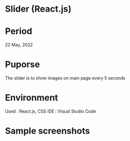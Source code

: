 # Slider (React.js)

# Period
22 May, 2022

# Puporse
The slider is to show images on main page every 5 seconds

# Environment
Used : React.js, CSS
IDE : Visual Studio Code

# Sample screenshots 

